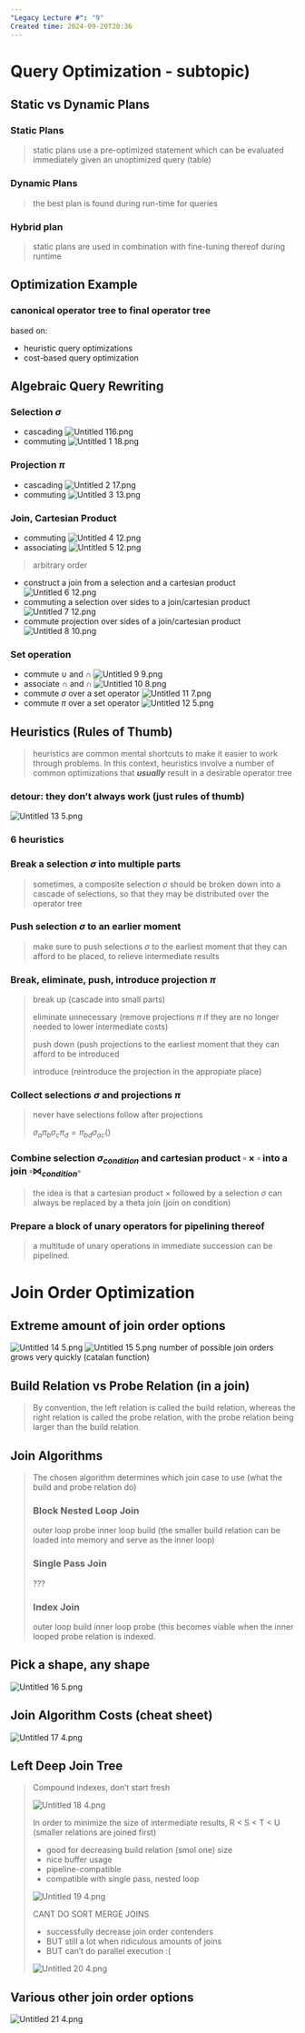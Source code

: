 ```yaml
---
"Legacy Lecture #": "9"
Created time: 2024-09-20T20:36
---
```

# Query Optimization - subtopic)
  
## Static vs Dynamic Plans
### Static Plans

> static plans use a pre-optimized statement which can be evaluated immediately given an unoptimized query (table)
### Dynamic Plans

> the best plan is found during run-time for queries
### Hybrid plan

> static plans are used in combination with fine-tuning thereof during runtime
## Optimization Example
### canonical operator tree to final operator tree
based on:
- heuristic query optimizations
- cost-based query optimization
## Algebraic Query Rewriting
### Selection $\sigma$
- cascading
![Untitled 116.png](../../../../attachments/Untitled%20116.png)
- commuting
![Untitled 1 18.png](../../../../attachments/Untitled%201%2018.png)
### Projection $\pi$
- cascading
![Untitled 2 17.png](../../../../attachments/Untitled%202%2017.png)
- commuting
![Untitled 3 13.png](../../../../attachments/Untitled%203%2013.png)
### Join, Cartesian Product
- commuting
![Untitled 4 12.png](../../../../attachments/Untitled%204%2012.png)
- associating
![Untitled 5 12.png](../../../../attachments/Untitled%205%2012.png)

> arbitrary order
- construct a join from a selection and a cartesian product
![Untitled 6 12.png](../../../../attachments/Untitled%206%2012.png)
- commuting a selection over sides to a join/cartesian product
![Untitled 7 12.png](../../../../attachments/Untitled%207%2012.png)
- commute projection over sides of a join/cartesian product
![Untitled 8 10.png](../../../../attachments/Untitled%208%2010.png)
### Set operation
- commute $\cup$ and $\cap$
![Untitled 9 9.png](../../../../attachments/Untitled%209%209.png)
- associate $\cap$ and $\cap$
![Untitled 10 8.png](../../../../attachments/Untitled%2010%208.png)
- commute $\sigma$ over a set operator
![Untitled 11 7.png](../../../../attachments/Untitled%2011%207.png)
- commute $\pi$ over a set operator
![Untitled 12 5.png](../../../../attachments/Untitled%2012%205.png)
## Heuristics (Rules of Thumb)

> heuristics are common mental shortcuts to make it easier to work through problems. In this context, heuristics involve a number of common optimizations that _**usually**_ result in a desirable operator tree
### detour: they don’t always work (just rules of thumb)
![Untitled 13 5.png](../../../../attachments/Untitled%2013%205.png)
### 6 heuristics
### Break a selection $\sigma$ into multiple parts

> sometimes, a composite selection $\sigma$ should be broken down into a cascade of selections, so that they may be distributed over the operator tree
### Push selection $\sigma$ to an earlier moment

> make sure to push selections $\sigma$ to the earliest moment that they can afford to be placed, to relieve intermediate results
### Break, eliminate, push, introduce projection $\pi$

> break up (cascade into small parts)
> 
> eliminate unnecessary (remove projections $\pi$ if they are no longer needed to lower intermediate costs)
> 
> push down (push projections to the earliest moment that they can afford to be introduced
> 
> introduce (reintroduce the projection in the appropiate place)
### Collect selections $\sigma$ and projections $\pi$

> never have selections follow after projections
> 
> $\sigma_a\pi_b\sigma_c\pi_d = \pi_{bd}\sigma_{ac}$()
### Combine selection $\sigma_{condition}$ and cartesian product $\square\times\square$ into a join $\square\bowtie_{condition}\square$

> the idea is that a cartesian product $\times$ followed by a selection $\sigma$ can always be replaced by a theta join (join on condition)
### Prepare a block of unary operators for pipelining thereof

> a multitude of unary operations in immediate succession can be pipelined.
  
# Join Order Optimization
## Extreme amount of join order options
![Untitled 14 5.png](../../../../attachments/Untitled%2014%205.png)
![Untitled 15 5.png](../../../../attachments/Untitled%2015%205.png)
number of possible join orders grows very quickly (catalan function)
## Build Relation vs Probe Relation (in a join)

> By convention, the left relation is called the build relation, whereas the right relation is called the probe relation, with the probe relation being larger than the build relation.
## Join Algorithms

> The chosen algorithm determines which join case to use (what the build and probe relation do)
> 
> ### Block Nested Loop Join
> 
> outer loop probe inner loop build (the smaller build relation can be loaded into memory and serve as the inner loop)
> 
> ### Single Pass Join
> 
> ???
> 
> ### Index Join
> 
> outer loop build inner loop probe (this becomes viable when the inner looped probe relation is indexed.
## Pick a shape, any shape
![Untitled 16 5.png](../../../../attachments/Untitled%2016%205.png)
## Join Algorithm Costs (cheat sheet)
![Untitled 17 4.png](../../../../attachments/Untitled%2017%204.png)
## Left Deep Join Tree

> Compound indexes, don’t start fresh
> 
> ![Untitled 18 4.png](../../../../attachments/Untitled%2018%204.png)
> 
> In order to minimize the size of intermediate results, R < S < T < U (smaller relations are joined first)
> 
> - good for decreasing build relation (smol one) size
> - nice buffer usage
> - pipeline-compatible
> - compatible with single pass, nested loop
> 
> ![Untitled 19 4.png](../../../../attachments/Untitled%2019%204.png)
> 
> CANT DO SORT MERGE JOINS
> 
> - successfully decrease join order contenders
> - BUT still a lot when ridiculous amounts of joins
> - BUT can’t do parallel execution :(
> 
> ![Untitled 20 4.png](../../../../attachments/Untitled%2020%204.png)
## Various other join order options
![Untitled 21 4.png](../../../../attachments/Untitled%2021%204.png)
